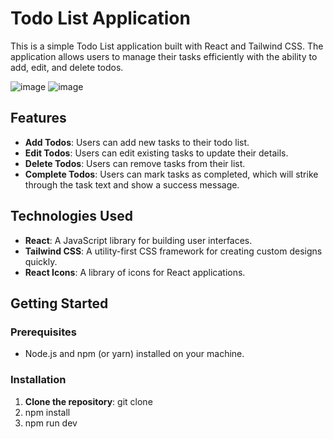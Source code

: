 # Todo List Application

This is a simple Todo List application built with React and Tailwind CSS. The application allows users to manage their tasks efficiently with the ability to add, edit, and delete todos.

![image](https://github.com/user-attachments/assets/e05bd8a0-edd3-4fc1-97e6-9e5e4aef6eb6)
![image](https://github.com/user-attachments/assets/2067e9b2-cf2a-41bd-9799-ce82573eab38)



## Features

- **Add Todos**: Users can add new tasks to their todo list.
- **Edit Todos**: Users can edit existing tasks to update their details.
- **Delete Todos**: Users can remove tasks from their list.
- **Complete Todos**: Users can mark tasks as completed, which will strike through the task text and show a success message.

## Technologies Used

- **React**: A JavaScript library for building user interfaces.
- **Tailwind CSS**: A utility-first CSS framework for creating custom designs quickly.
- **React Icons**: A library of icons for React applications.

## Getting Started

### Prerequisites

- Node.js and npm (or yarn) installed on your machine.

### Installation

1. **Clone the repository**:
   git clone <repository-url>
2.  npm install
3.  npm run dev
